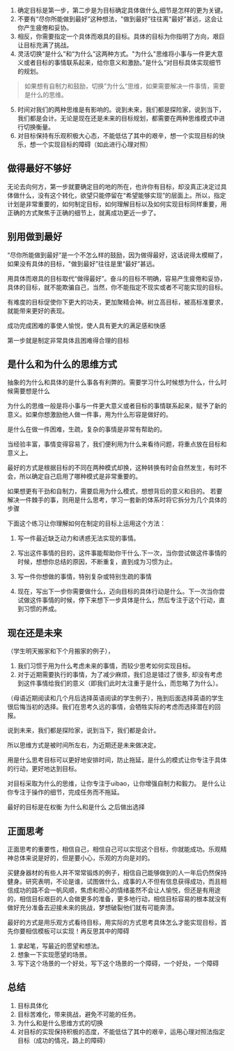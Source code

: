 1. 确定目标是第一步，第二步是为目标确定具体做什么,细节是怎样的更为关键。
2. 不要有“尽你所能做到最好”这种想法，"做到最好”往往离“最好”甚远，这会让你产生疲倦和妥协。
3. 相反，你需要指定一个具体而艰具的目标。具体的目标为你指明了方向，艰巨让目标充满了挑战。
4. 灵活切换“是什么”和“为什么”这两种方式。"为什么"思维将小事与一件更大意义或者目标的事情联系起来，给你意义和激励。”是什么“对目标具体实现细节的规划。
> 如果想有自制力和鼓励，切换”为什么“思维，如果需要解决一件事情，需要是什么的思维。
5. 时间对我们的两种思维是有影响的。说到未来，我们都是探险家，说到当下，我们都是会计。无论是现在还是未来的目标规划，都需要在两种思维模式中进行切换衡量。
6. 对目标保持有乐观积极大心态，不能低估了其中的艰辛，想一个实现目标的快乐，想一个实现目标的障碍（如此进行心理对照）


## 做得最好不够好
无论去向何方，第一步就要确定目的地的所在，也许你有目标，却没真正决定过具体做什么，没有这个转化，欲望只能停留在“希望能够实现”的层面上。所以，指定计划是非常重要的，如何制定目标，如何理解目标以及如何实现目标同样重要，用正确的方式聚焦于正确的细节上，就离成功更近一步了。

## 别用做到最好
“尽你所能做到最好”是一个不怎么样的鼓励，因为做得最好，这话说得太模糊了，如果没有具体的目标，"做到最好”往往是里“最好”甚远。

用具体而艰具的目标取代“做得最好”。奋斗的目标不明确，容易产生疲倦和妥协，具体的目标，就不能欺骗自己，当然，你不能指定不现实或者不可能实现的目标。

有难度的目标促使你下更大的功夫，更加聚精会神。树立高目标，被高标准要求，就能带来更好的表现。

成功完成困难的事使人愉悦，使人具有更大的满足感和快感

第一步就是制定非常具体且困难得合理的目标

## 是什么和为什么的思维方式
抽象的为什么和具体的是什么事各有利弊的。需要学习什么时候想为什么，什么时候需要想是什么

为什么的思维一般是将小事与一件更大意义或者目标的事情联系起来，赋予了新的意义。如果你想激励他人做一件事，用为什么形容是做好的。

是什么在做一件困难，生疏，复杂的事情是非常有帮助的。

当经验丰富，事情变得容易了，我们便利用为什么来看待问题，将重点放在目标和意义上。


最好的方式是根据目标的不同在两种模式却换，这种转换有时会自然发生，有时不会，所以确定自己启用了哪种模式是非常重要的。

如果想更有干劲和自制力，需要启用为什么模式，想想背后的意义和目的。
若要解决一件棘手的事，则用是什么思考，学习一套新的体系时将它拆分为几个具体的步骤

下面这个练习让你理解如何在制定的目标上运用这个方法：
1. 写一件最近缺乏动力和诱惑无法实现的事情。
2. 写出这件事情的目的，这件事能帮助你干什么.下一次，当你尝试做这件事情的时候，想想你总结的原因，不断重复，直到成为习惯为止。

3. 写一件你想做的事情，特别复杂或特别生疏的事情
4. 现在，写出下一步你需要做什么，迈向目标的具体行动是什么。下一次当你尝试做这件事情的时候，停下来想下一步具体是什么，然后专注于这个行动，直到习惯的养成。

## 现在还是未来
（学生明天搬家和下个月搬家的例子），
1. 我们习惯于用为什么考虑未来的事情，而较少思考如何实现目标。
2. 对于近期需要执行的事情，为了减少麻烦，我们总是错过了很多, 却没有考虑到这件事情给我们的意义（即我们此时太注重于是什么，而忽略了为什么）。

（母语近期阅读和几个月后选择英语阅读的学生例子），拖到后面选择英语的学生很后悔当初的选择。我们在思考久远的事情，会牺牲实际的考虑而选择潜在的回报。

说到未来，我们都是探险家，说到当下，我们都是会计。

所以思维方式是被时间所左右，为近期还是未来做决定。

用是什么思考目标可以更好地安排时间，防止拖延，是什么的模式让你专注于具体的行动，更好地达到目标。

对目标采取为什么的思维，让你专注于uibao，让你增强自制力和毅力。
是什么让你专注于操作的细节，完成任务而不拖延。

最好的目标是在权衡 为什么和是什么 之后做出选择
## 正面思考
正面思考的重要性，相信自己，相信自己可以实现这个目标，你就能成功。乐观精神总体来说是好的，但是要小心，乐观的方向是对的。

买健身器材的有些人并不常常锻炼的例子，相信自己能够做到的人一年后仍然保持健身。研究表明，不论是谁，试图做什么，成事的人不但有信息获得成功，而且相信成功的路不会一帆风顺，焦虑和担心的情绪虽然不会让人愉悦，但还是有用途的，相信目标艰巨的人会做更多的准备，更多地行动，相信目标容易的根本就没有做好充分准备去迎接未来的挑战，梦想破裂他们就有可能奔溃。

最好的方式是用乐观方式看待目标，用实际的方式思考具体怎么才能实现目标，首先你要相信模板可以实现！再反思其中的障碍

1. 拿起笔，写最近的愿望和想法。
2. 想象一下实现愿望的场景。
3. 写下这个场景的一个好处，写下这个场景的一个障碍，一个好处，一个障碍


## 总结
1. 目标具体化
2. 目标苦难化，带来挑战，避免不可能的任务。
3. 为什么和是什么思维方式的切换
4. 对目标的实现保持积极的态度，不能低估了其中的艰辛，运用心理对照法指定目标（成功的情况，路上的障碍）

